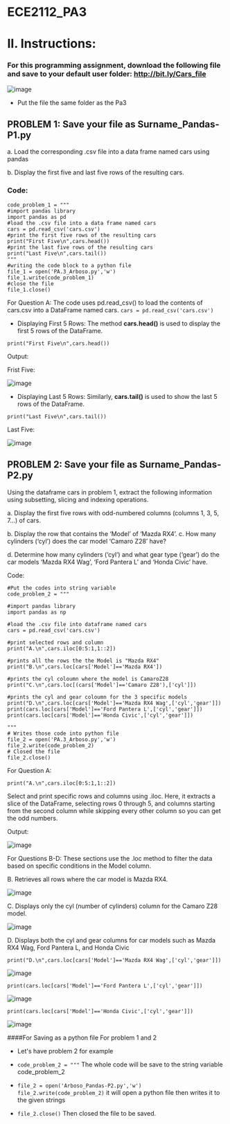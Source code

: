 # ECE2112_PA3
# II. Instructions:

### For this programming assignment, download the following file and save to your default user folder: http://bit.ly/Cars_file

![image](https://github.com/user-attachments/assets/c8b74db9-dc8c-49b4-a02b-c74b223215ba)

- Put the file the same folder as the Pa3

## PROBLEM 1: Save your file as Surname_Pandas-P1.py

a. Load the corresponding .csv file into a data frame named cars using pandas

b. Display the first five and last five rows of the resulting cars.

### Code:

```#Put the codes into the string variable
code_problem_1 = """
#import pandas library
import pandas as pd
#load the .csv file into a data frame named cars
cars = pd.read_csv('cars.csv')
#print the first five rows of the resulting cars
print("First Five\n",cars.head())
#print the last five rows of the resulting cars
print("Last Five\n",cars.tail())
"""
#writing the code block to a python file 
file_1 = open('PA.3_Arboso.py','w')
file_1.write(code_problem_1)
#close the file
file_1.close()
```


For Question A: The code uses pd.read_csv() to load the contents of cars.csv into a DataFrame named cars.
```cars = pd.read_csv('cars.csv')```

- Displaying First 5 Rows: The method **cars.head()** is used to display the first 5 rows of the DataFrame.

```print("First Five\n",cars.head())```

  Output:
  
Frist Five:

![image](https://github.com/user-attachments/assets/2c511943-b153-4c73-82f9-c1ea5ef2576d)


- Displaying Last 5 Rows: Similarly, **cars.tail()** is used to show the last 5 rows of the DataFrame.

```print("Last Five\n",cars.tail())```

  Last Five:

  ![image](https://github.com/user-attachments/assets/6431e9a6-8690-4503-89cd-4427abc28005)


  


## PROBLEM 2: Save your file as Surname_Pandas-P2.py
Using the dataframe cars in problem 1, extract the following information using subsetting, slicing and
indexing operations.

a. Display the first five rows with odd-numbered columns (columns 1, 3, 5, 7...) of cars.

b. Display the row that contains the ‘Model’ of ‘Mazda RX4’.
c. How many cylinders (‘cyl’) does the car model ‘Camaro Z28’ have?

d. Determine how many cylinders (‘cyl’) and what gear type (‘gear’) do the car models ‘Mazda RX4 Wag’, ‘Ford Pantera L’ and ‘Honda Civic’ have.

Code:

```
#Put the codes into string variable
code_problem_2 = """

#import pandas library
import pandas as np

#load the .csv file into dataframe named cars
cars = pd.read_csv('cars.csv')

#print selected rows and column
print("A.\n",cars.iloc[0:5:1,1::2])

#prints all the rows the the Model is "Mazda RX4"
print("B.\n",cars.loc[cars['Model']=='Mazda RX4'])

#prints the cyl coloumn where the model is CamaroZ28
print("C.\n",cars.loc[(cars['Model']=='Camaro Z28'),['cyl']])

#prints the cyl and gear coloumn for the 3 specific models
print("D.\n",cars.loc[cars['Model']=='Mazda RX4 Wag',['cyl','gear']])
print(cars.loc[cars['Model']=='Ford Pantera L',['cyl','gear']])
print(cars.loc[cars['Model']=='Honda Civic',['cyl','gear']])

"""
# Writes those code into python file
file_2 = open('PA.3_Arboso.py','w')
file_2.write(code_problem_2)
# Closed the file
file_2.close()
```

For Question A: 

```print("A.\n",cars.iloc[0:5:1,1::2])```

Select and print specific rows and columns using .iloc. Here, it extracts a slice of the DataFrame, selecting rows 0 through 5, and columns starting from the second column while skipping every other column so you can get the odd numbers.

Output:

![image](https://github.com/user-attachments/assets/efdcf5b0-9df1-434a-8d26-e8c1c450c0ed)


For Questions B-D: These sections use the .loc method to filter the data based on specific conditions in the Model column.


B. Retrieves all rows where the car model is Mazda RX4.

![image](https://github.com/user-attachments/assets/6959d8f2-fdb4-46d9-b1e3-0e4dc7e8a2b9)


C. Displays only the cyl (number of cylinders) column for the Camaro Z28 model.

![image](https://github.com/user-attachments/assets/a8c3d7f2-9a3e-491f-81cf-c112ef75928f)


D. Displays both the cyl and gear columns for car models such as Mazda RX4 Wag, Ford Pantera L, and Honda Civic

```print("D.\n",cars.loc[cars['Model']=='Mazda RX4 Wag',['cyl','gear']])```

![image](https://github.com/user-attachments/assets/2030a971-3073-4619-8860-ce6301e73d9e)

```print(cars.loc[cars['Model']=='Ford Pantera L',['cyl','gear']])```

![image](https://github.com/user-attachments/assets/fa260115-6efe-4501-8cdf-003e96ee88ac)

```print(cars.loc[cars['Model']=='Honda Civic',['cyl','gear']])```

![image](https://github.com/user-attachments/assets/0fcb7b0f-42b2-49c8-bac4-482e9e518c19)


####For Saving as a python file For problem 1 and 2

- Let's have problem 2 for example
  
- ```code_problem_2 = """``` The whole code will be save to the string variable code_problem_2
  
- ```file_2 = open('Arboso_Pandas-P2.py','w') file_2.write(code_problem_2)``` it will open a python file then writes it to the given strings
  
- ```file_2.close()``` Then closed the file to be saved.






